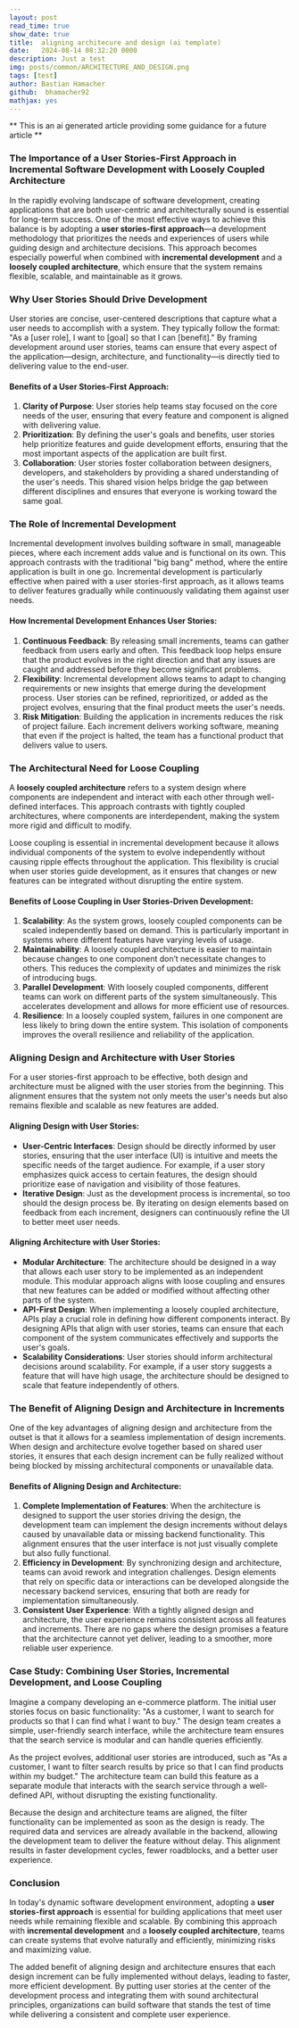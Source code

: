 ```yaml
---
layout: post
read_time: true
show_date: true
title:  aligning architecure and design (ai template)
date:   2024-08-14 08:32:20 0000
description: Just a test
img: posts/common/ARCHITECTURE_AND_DESIGN.png 
tags: [test]
author: Bastian Hamacher
github:  bhamacher92
mathjax: yes
---
```


** This is an ai generated article providing some guidance for a future article **

### The Importance of a User Stories-First Approach in Incremental Software Development with Loosely Coupled Architecture

In the rapidly evolving landscape of software development, creating applications that are both user-centric and architecturally sound is essential for long-term success. One of the most effective ways to achieve this balance is by adopting a **user stories-first approach**—a development methodology that prioritizes the needs and experiences of users while guiding design and architecture decisions. This approach becomes especially powerful when combined with **incremental development** and a **loosely coupled architecture**, which ensure that the system remains flexible, scalable, and maintainable as it grows.

### Why User Stories Should Drive Development

User stories are concise, user-centered descriptions that capture what a user needs to accomplish with a system. They typically follow the format: "As a [user role], I want to [goal] so that I can [benefit]." By framing development around user stories, teams can ensure that every aspect of the application—design, architecture, and functionality—is directly tied to delivering value to the end-user.

#### Benefits of a User Stories-First Approach:
1. **Clarity of Purpose**: User stories help teams stay focused on the core needs of the user, ensuring that every feature and component is aligned with delivering value.
2. **Prioritization**: By defining the user's goals and benefits, user stories help prioritize features and guide development efforts, ensuring that the most important aspects of the application are built first.
3. **Collaboration**: User stories foster collaboration between designers, developers, and stakeholders by providing a shared understanding of the user's needs. This shared vision helps bridge the gap between different disciplines and ensures that everyone is working toward the same goal.

### The Role of Incremental Development

Incremental development involves building software in small, manageable pieces, where each increment adds value and is functional on its own. This approach contrasts with the traditional "big bang" method, where the entire application is built in one go. Incremental development is particularly effective when paired with a user stories-first approach, as it allows teams to deliver features gradually while continuously validating them against user needs.

#### How Incremental Development Enhances User Stories:
1. **Continuous Feedback**: By releasing small increments, teams can gather feedback from users early and often. This feedback loop helps ensure that the product evolves in the right direction and that any issues are caught and addressed before they become significant problems.
2. **Flexibility**: Incremental development allows teams to adapt to changing requirements or new insights that emerge during the development process. User stories can be refined, reprioritized, or added as the project evolves, ensuring that the final product meets the user's needs.
3. **Risk Mitigation**: Building the application in increments reduces the risk of project failure. Each increment delivers working software, meaning that even if the project is halted, the team has a functional product that delivers value to users.

### The Architectural Need for Loose Coupling

A **loosely coupled architecture** refers to a system design where components are independent and interact with each other through well-defined interfaces. This approach contrasts with tightly coupled architectures, where components are interdependent, making the system more rigid and difficult to modify.

Loose coupling is essential in incremental development because it allows individual components of the system to evolve independently without causing ripple effects throughout the application. This flexibility is crucial when user stories guide development, as it ensures that changes or new features can be integrated without disrupting the entire system.

#### Benefits of Loose Coupling in User Stories-Driven Development:
1. **Scalability**: As the system grows, loosely coupled components can be scaled independently based on demand. This is particularly important in systems where different features have varying levels of usage.
2. **Maintainability**: A loosely coupled architecture is easier to maintain because changes to one component don’t necessitate changes to others. This reduces the complexity of updates and minimizes the risk of introducing bugs.
3. **Parallel Development**: With loosely coupled components, different teams can work on different parts of the system simultaneously. This accelerates development and allows for more efficient use of resources.
4. **Resilience**: In a loosely coupled system, failures in one component are less likely to bring down the entire system. This isolation of components improves the overall resilience and reliability of the application.

### Aligning Design and Architecture with User Stories

For a user stories-first approach to be effective, both design and architecture must be aligned with the user stories from the beginning. This alignment ensures that the system not only meets the user's needs but also remains flexible and scalable as new features are added.

#### Aligning Design with User Stories:
- **User-Centric Interfaces**: Design should be directly informed by user stories, ensuring that the user interface (UI) is intuitive and meets the specific needs of the target audience. For example, if a user story emphasizes quick access to certain features, the design should prioritize ease of navigation and visibility of those features.
- **Iterative Design**: Just as the development process is incremental, so too should the design process be. By iterating on design elements based on feedback from each increment, designers can continuously refine the UI to better meet user needs.

#### Aligning Architecture with User Stories:
- **Modular Architecture**: The architecture should be designed in a way that allows each user story to be implemented as an independent module. This modular approach aligns with loose coupling and ensures that new features can be added or modified without affecting other parts of the system.
- **API-First Design**: When implementing a loosely coupled architecture, APIs play a crucial role in defining how different components interact. By designing APIs that align with user stories, teams can ensure that each component of the system communicates effectively and supports the user's goals.
- **Scalability Considerations**: User stories should inform architectural decisions around scalability. For example, if a user story suggests a feature that will have high usage, the architecture should be designed to scale that feature independently of others.

### The Benefit of Aligning Design and Architecture in Increments

One of the key advantages of aligning design and architecture from the outset is that it allows for a seamless implementation of design increments. When design and architecture evolve together based on shared user stories, it ensures that each design increment can be fully realized without being blocked by missing architectural components or unavailable data.

#### Benefits of Aligning Design and Architecture:
1. **Complete Implementation of Features**: When the architecture is designed to support the user stories driving the design, the development team can implement the design increments without delays caused by unavailable data or missing backend functionality. This alignment ensures that the user interface is not just visually complete but also fully functional.
2. **Efficiency in Development**: By synchronizing design and architecture, teams can avoid rework and integration challenges. Design elements that rely on specific data or interactions can be developed alongside the necessary backend services, ensuring that both are ready for implementation simultaneously.
3. **Consistent User Experience**: With a tightly aligned design and architecture, the user experience remains consistent across all features and increments. There are no gaps where the design promises a feature that the architecture cannot yet deliver, leading to a smoother, more reliable user experience.

### Case Study: Combining User Stories, Incremental Development, and Loose Coupling

Imagine a company developing an e-commerce platform. The initial user stories focus on basic functionality: "As a customer, I want to search for products so that I can find what I want to buy." The design team creates a simple, user-friendly search interface, while the architecture team ensures that the search service is modular and can handle queries efficiently.

As the project evolves, additional user stories are introduced, such as "As a customer, I want to filter search results by price so that I can find products within my budget." The architecture team can build this feature as a separate module that interacts with the search service through a well-defined API, without disrupting the existing functionality.

Because the design and architecture teams are aligned, the filter functionality can be implemented as soon as the design is ready. The required data and services are already available in the backend, allowing the development team to deliver the feature without delay. This alignment results in faster development cycles, fewer roadblocks, and a better user experience.

### Conclusion

In today's dynamic software development environment, adopting a **user stories-first approach** is essential for building applications that meet user needs while remaining flexible and scalable. By combining this approach with **incremental development** and a **loosely coupled architecture**, teams can create systems that evolve naturally and efficiently, minimizing risks and maximizing value.

The added benefit of aligning design and architecture ensures that each design increment can be fully implemented without delays, leading to faster, more efficient development. By putting user stories at the center of the development process and integrating them with sound architectural principles, organizations can build software that stands the test of time while delivering a consistent and complete user experience.